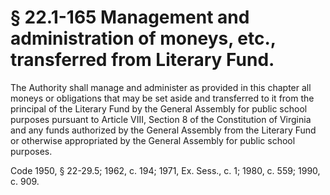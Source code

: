# § 22.1-165 Management and administration of moneys, etc., transferred from Literary Fund.

<p>The Authority shall manage and administer as provided in this chapter all moneys or obligations that may be set aside and transferred to it from the principal of the Literary Fund by the General Assembly for public school purposes pursuant to Article VIII, Section 8 of the Constitution of Virginia and any funds authorized by the General Assembly from the Literary Fund or otherwise appropriated by the General Assembly for public school purposes.</p><p>Code 1950, § 22-29.5; 1962, c. 194; 1971, Ex. Sess., c. 1; 1980, c. 559; 1990, c. 909.</p>